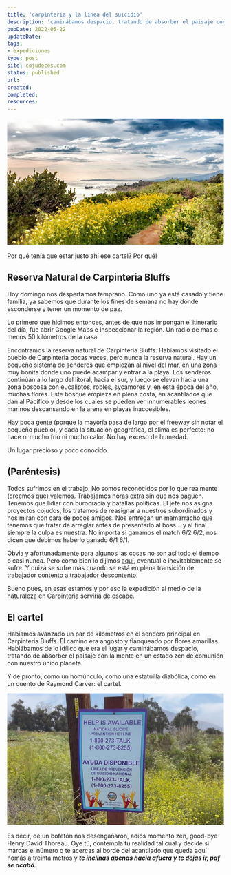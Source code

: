 ```yaml
---
title: 'carpinteria y la línea del suicidio'
description: 'caminábamos despacio, tratando de absorber el paisaje con la mente en un estado zen de comunión con nuestro único planeta. Y de pronto, como un homúnculo, como una estatuilla diabólica, como en un cuento de Raymond Carver: el cartel.'
pubDate: 2022-05-22
updateDate: 
tags: 
- expediciones
type: post
site: cojudeces.com
status: published
url: 
created: 
completed: 
resources:
---
```

![](./images/2022/2022-05-Carpinteria-bluffs-trail.jpg)

Por qué tenía que estar justo ahí ese cartel? Por qué!

## Reserva Natural de Carpinteria Bluffs

Hoy domingo nos despertamos temprano. Como uno ya está casado y tiene familia, ya sabemos que durante los fines de semana no hay dónde esconderse y tener un momento de paz.

Lo primero que hicimos entonces, antes de que nos impongan el itinerario del día, fue abrir Google Maps e inspeccionar la región. Un radio de más o menos 50 kilómetros de la casa.

Encontramos la reserva natural de Carpinteria Bluffs. Habíamos visitado el pueblo de Carpinteria pocas veces, pero nunca la reserva natural. Hay un pequeño sistema de senderos que empiezan al nivel del mar, en una zona muy bonita donde uno puede acampar y entrar a la playa. Los senderos continúan a lo largo del litoral, hacia el sur, y luego se elevan hacia una zona boscosa con eucaliptos, robles, sycamores y, en esta época del año, muchas flores. Este bosque empieza en plena costa, en acantilados que dan al Pacífico y desde los cuales se pueden ver innumerables leones marinos descansando en la arena en playas inaccesibles.

Hay poca gente (porque la mayoría pasa de largo por el freeway sin notar el pequeño pueblo), y dada la situación geográfica, el clima es perfecto: no hace ni mucho frío ni mucho calor. No hay exceso de humedad.

Un lugar precioso y poco conocido.

## (Paréntesis)

Todos sufrimos en el trabajo. No somos reconocidos por lo que realmente (creemos que) valemos. Trabajamos horas extra sin que nos paguen. Tenemos que lidiar con burocracia y batallas políticas. El jefe nos asigna proyectos cojudos, los tratamos de reasignar a nuestros subordinados y nos miran con cara de pocos amigos. Nos entregan un mamarracho que tenemos que tratar de arreglar antes de presentarlo al boss… y al final siempre la culpa es nuestra. No importa si ganamos el match 6/2 6/2, nos dicen que debimos haberlo ganado 6/1 6/1.

Obvia y afortunadamente para algunos las cosas no son así todo el tiempo o casi nunca. Pero como bien lo dijimos [aquí](https://www.cojudeces.com/diversifica/), eventual e inevitablemente se sufre. Y quizá se sufre más cuando se está en plena transición de trabajador contento a trabajador descontento.

Bueno pues, en esas estamos y por eso la expedición al medio de la naturaleza en Carpinteria serviría de escape.

## El cartel

Habíamos avanzado un par de kilómetros en el sendero principal en Carpinteria Bluffs. El camino era angosto y flanqueado por flores amarillas. Hablábamos de lo idílico que era el lugar y caminábamos despacio, tratando de absorber el paisaje con la mente en un estado zen de comunión con nuestro único planeta.

Y de pronto, como un homúnculo, como una estatuilla diabólica, como en un cuento de Raymond Carver: el cartel.

![](./images/2022/2022-05-Carpinteria-bluffs.jpg)

Es decir, de un bofetón nos desengañaron, adiós momento zen, good-bye Henry David Thoreau. Oye tú, contempla tu realidad tal cual y decide si marcas el número o te acercas al borde del acantilado que queda aquí nomás a treinta metros y _**te inclinas apenas hacia afuera y te dejas ir, paf se acabó.**_
